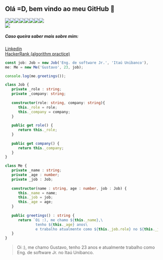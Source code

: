 ## Olá =D, bem vindo ao meu GitHub 👋
<div style="display:flex">
   <img src="https://img.shields.io/badge/TypeScript-black?style=flat-square&logo=typescript&logoColor=007ACC"/>
   <img src="https://img.shields.io/badge/-Nodejs-black?style=flat-square&logo=Node.js"/>
   <img src="https://img.shields.io/badge/-Docker-black?style=flat-square&logo=docker"/>
   <img src="https://img.shields.io/badge/-terraform-black?style=flat-square&logo=terraform&logoColor=5c4ee5"/>
   <img src="https://img.shields.io/badge/-MySQL-black?style=flat-square&logo=mysql"/>
   <img src="https://img.shields.io/badge/Amazon%20AWS-232F3E?style=flat-square&logo=amazon-aws"/>
   <img src="https://img.shields.io/badge/-Git-black?style=flat-square&logo=git"/>
   <img src="https://img.shields.io/badge/-Linux-black?style=flat-square&logo=linux"/>

</div>


  <img src="https://github-readme-stats.vercel.app/api?username=gustavo-sm&show_icons=true&count_private=true&theme=dark" />



##### Caso queira saber mais sobre mim:
<a target="_blank" href="https://linkedin.com/in/gustavo-sm"> Linkedin </a>  
<a target="_blank" href="https://hackerrank.com/gustavosm"> HackerRank (algorithm practice)</a>

```Typescript
const job: Job = new Job('Eng. de software Jr.', 'Itaú Unibanco'),
me: Me = new Me('Gustavo', 23, job);

console.log(me.greetings());

class Job {
   private _role : string;
   private _company: string;
   
   constructor(role: string, company: string){
      this._role = role;
      this._company = company;
   }
   
   public get role() {
      return this._role;
   }
   
   public get company() {
      return this._company;
   }
}

class Me {
   private _name : string;
   private _age : number;
   private _job : Job;
   
   constructor(name : string, age : number, job : Job) {
      this._name = name;
      this._job = job;
      this._age = age;
   }
   
   public greetings() : string {
      return `Oi :), me chamo ${this._name},\ 
              tenho ${this._age} anos\  
              e trabalho atualmente como ${this._job.role} no ${this._job.company}.`;
   }
}
```
> Oi :), me chamo Gustavo, tenho 23 anos e atualmente trabalho como Eng. de software Jr. no Itaú Unibanco.
